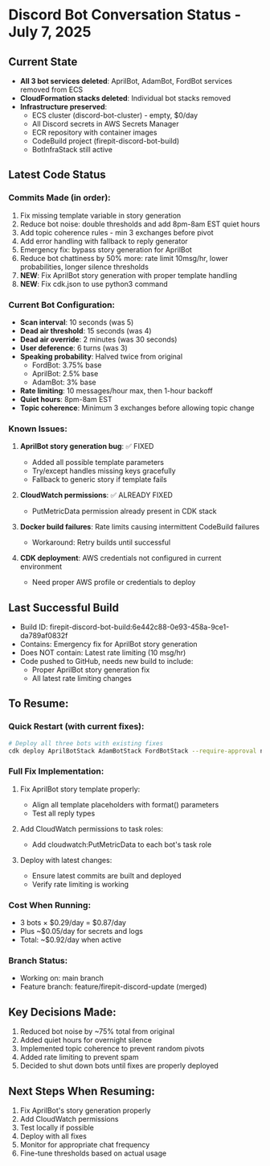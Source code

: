 # Discord Bot Conversation Status - July 7, 2025

## Current State
- **All 3 bot services deleted**: AprilBot, AdamBot, FordBot services removed from ECS
- **CloudFormation stacks deleted**: Individual bot stacks removed
- **Infrastructure preserved**: 
  - ECS cluster (discord-bot-cluster) - empty, $0/day
  - All Discord secrets in AWS Secrets Manager
  - ECR repository with container images
  - CodeBuild project (firepit-discord-bot-build)
  - BotInfraStack still active

## Latest Code Status

### Commits Made (in order):
1. Fix missing template variable in story generation
2. Reduce bot noise: double thresholds and add 8pm-8am EST quiet hours
3. Add topic coherence rules - min 3 exchanges before pivot
4. Add error handling with fallback to reply generator
5. Emergency fix: bypass story generation for AprilBot
6. Reduce bot chattiness by 50% more: rate limit 10msg/hr, lower probabilities, longer silence thresholds
7. **NEW**: Fix AprilBot story generation with proper template handling
8. **NEW**: Fix cdk.json to use python3 command

### Current Bot Configuration:
- **Scan interval**: 10 seconds (was 5)
- **Dead air threshold**: 15 seconds (was 4)
- **Dead air override**: 2 minutes (was 30 seconds)
- **User deference**: 6 turns (was 3)
- **Speaking probability**: Halved twice from original
  - FordBot: 3.75% base
  - AprilBot: 2.5% base
  - AdamBot: 3% base
- **Rate limiting**: 10 messages/hour max, then 1-hour backoff
- **Quiet hours**: 8pm-8am EST
- **Topic coherence**: Minimum 3 exchanges before allowing topic change

### Known Issues:
1. **AprilBot story generation bug**: ✅ FIXED
   - Added all possible template parameters
   - Try/except handles missing keys gracefully
   - Fallback to generic story if template fails

2. **CloudWatch permissions**: ✅ ALREADY FIXED
   - PutMetricData permission already present in CDK stack

3. **Docker build failures**: Rate limits causing intermittent CodeBuild failures
   - Workaround: Retry builds until successful

4. **CDK deployment**: AWS credentials not configured in current environment
   - Need proper AWS profile or credentials to deploy

## Last Successful Build
- Build ID: firepit-discord-bot-build:6e442c88-0e93-458a-9ce1-da789af0832f
- Contains: Emergency fix for AprilBot story generation
- Does NOT contain: Latest rate limiting (10 msg/hr)
- Code pushed to GitHub, needs new build to include:
  - Proper AprilBot story generation fix
  - All latest rate limiting changes

## To Resume:

### Quick Restart (with current fixes):
```bash
# Deploy all three bots with existing fixes
cdk deploy AprilBotStack AdamBotStack FordBotStack --require-approval never
```

### Full Fix Implementation:
1. Fix AprilBot story template properly:
   - Align all template placeholders with format() parameters
   - Test all reply types

2. Add CloudWatch permissions to task roles:
   - Add cloudwatch:PutMetricData to each bot's task role

3. Deploy with latest changes:
   - Ensure latest commits are built and deployed
   - Verify rate limiting is working

### Cost When Running:
- 3 bots × $0.29/day = $0.87/day
- Plus ~$0.05/day for secrets and logs
- Total: ~$0.92/day when active

### Branch Status:
- Working on: main branch
- Feature branch: feature/firepit-discord-update (merged)

## Key Decisions Made:
1. Reduced bot noise by ~75% total from original
2. Added quiet hours for overnight silence
3. Implemented topic coherence to prevent random pivots
4. Added rate limiting to prevent spam
5. Decided to shut down bots until fixes are properly deployed

## Next Steps When Resuming:
1. Fix AprilBot's story generation properly
2. Add CloudWatch permissions
3. Test locally if possible
4. Deploy with all fixes
5. Monitor for appropriate chat frequency
6. Fine-tune thresholds based on actual usage